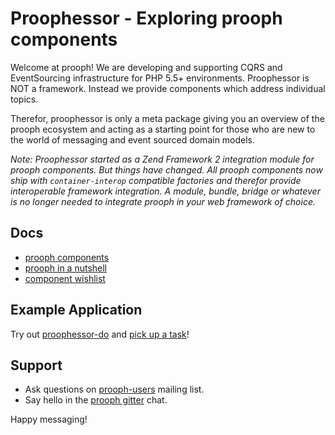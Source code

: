 # Proophessor - Exploring prooph components

Welcome at prooph! We are developing and supporting CQRS and EventSourcing infrastructure for PHP 5.5+ environments.
Proophessor is NOT a framework. Instead we provide components which address individual topics.

Therefor, proophessor is only a meta package giving you an overview of the prooph ecosystem and acting as a starting point
for those who are new to the world of messaging and event sourced domain models.

*Note: Proophessor started as a Zend Framework 2 integration module for prooph components. But things have changed.
All prooph components now ship with `container-interop` compatible factories and therefor provide interoperable framework integration.
A module, bundle, bridge or whatever is no longer needed to integrate prooph in your web framework of choice.*

## Docs

- [prooph components](docs/book/components.md)
- [prooph in a nutshell](docs/book/prooph_in_a_nutshell.md)
- [component wishlist](docs/book/wishlist.md)

## Example Application

Try out [proophessor-do](https://github.com/prooph/proophessor-do) and [pick up a task](https://github.com/prooph/proophessor-do#learning-by-doing)!

## Support

- Ask questions on [prooph-users](https://groups.google.com/forum/?hl=de#!forum/prooph) mailing list.
- Say hello in the [prooph gitter](https://gitter.im/prooph/improoph) chat.

Happy messaging!
